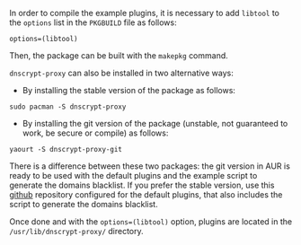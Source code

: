 In order to compile the example plugins, it is necessary to add `libtool` to the `options` list in the `PKGBUILD` file as follows:

```
options=(libtool)
```

Then, the package can be built with the `makepkg` command.

`dnscrypt-proxy` can also be installed in two alternative ways:

* By installing the stable version of the package as follows:

```
sudo pacman -S dnscrypt-proxy
```

* By installing the git version of the package (unstable, not guaranteed to work, be secure or compile) as follows:

```
yaourt -S dnscrypt-proxy-git
```

There is a difference between these two packages: the git version in AUR is ready to be used with the default plugins and the example script to generate the domains blacklist. If you prefer the stable version, use this [github](https://github.com/FixedTorres/dnscrypt-proxy) repository configured for the default plugins, that also includes the script to generate the domains blacklist.

Once done and with the `options=(libtool)` option, plugins are located in the `/usr/lib/dnscrypt-proxy/` directory.
